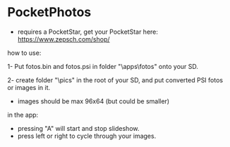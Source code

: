 # PocketPhotos

* requires a PocketStar, get your PocketStar here: https://www.zepsch.com/shop/ 

how to use:

1- Put fotos.bin and fotos.psi in folder "\apps\fotos" onto your SD.

2- create folder "\pics" in the root of your SD, and put converted PSI fotos or images in it.
   - images should be max 96x64 (but could be smaller)


in the app:
- pressing "A" will start and stop slideshow.
- press left or right to cycle through your images.
